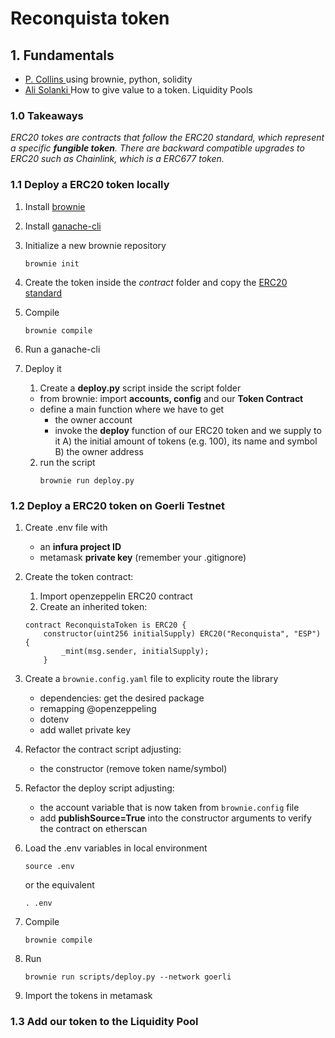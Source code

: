 # Reconquista token

## 1. Fundamentals 


- [P. Collins ](https://www.youtube.com/watch?v=8rpir_ZSK1g&t=743s) using brownie, python, solidity
- [Ali Solanki ](https://www.youtube.com/watch?v=qH3TkfnUbVU)How to give value to a token. Liquidity Pools

### 1.0 Takeaways

*ERC20 tokes are contracts that follow the ERC20 standard, which represent a specific **fungible token**. 
There are backward compatible upgrades to ERC20 such as Chainlink, which is a ERC677 token.*


### 1.1 Deploy a ERC20 token locally

1. Install [brownie](https://eth-brownie.readthedocs.io/en/stable/install.html)

2. Install [ganache-cli](https://www.npmjs.com/package/ganache-cli)

3. Initialize a new brownie repository 

    ```
    brownie init
    ```
4. Create the token inside the *contract* folder and copy the [ERC20 standard](https://github.com/OpenZeppelin/openzeppelin-contracts/blob/dad73159df3d3053c72b5e430fa8164330f18068/contracts/token/ERC20/ERC20.sol)  

5. Compile
    ``` 
    brownie compile 
    ```
6. Run a ganache-cli
7. Deploy it
    
    1. Create a **deploy.py** script inside the script folder
    - from brownie: import **accounts, config** and our **Token Contract**
    - define a main function where we have to get
        - the owner account
        - invoke the **deploy** function of our ERC20 token and we supply to it A) the initial amount of tokens (e.g. 100), its name and symbol B) the owner address
    2. run the script
        ```
        brownie run deploy.py
        ```


### 1.2 Deploy a ERC20 token on Goerli Testnet

1. Create .env file with 
    - an **infura project ID**
    - metamask **private key** (remember your .gitignore)
2. Create the token contract:
    1. Import openzeppelin ERC20 contract
    2. Create an inherited token: 

    ``` solidity 
    contract ReconquistaToken is ERC20 {
        constructor(uint256 initialSupply) ERC20("Reconquista", "ESP") {
            _mint(msg.sender, initialSupply);
        }
    ```

3. Create a ```brownie.config.yaml``` file to explicity route the library
    - dependencies: get the desired package
    - remapping @openzeppeling
    - dotenv 
    - add wallet private key

4. Refactor the contract script adjusting:
    - the constructor (remove token name/symbol)

5. Refactor the deploy script adjusting:
    - the account variable that is now taken from ```brownie.config``` file 
    - add **publishSource=True** into the constructor arguments to verify the contract on etherscan 
6.  Load the .env variables in local environment 
    ```
    source .env 
    ```
    or the equivalent
     ```
    . .env 
    ```
7.  Compile
    ``` 
    brownie compile 
    ```
8.  Run
    ``` 
    brownie run scripts/deploy.py --network goerli 
    ```
9. Import the tokens in metamask


### 1.3 Add our token to the Liquidity Pool